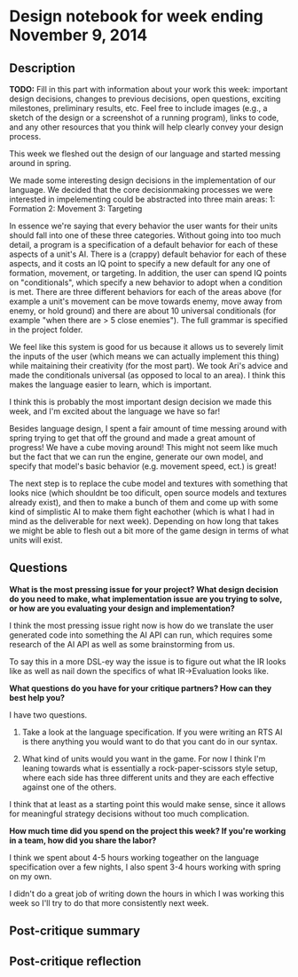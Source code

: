 # Design notebook for week ending November 9, 2014

## Description

**TODO:** Fill in this part with information about your work this week:
important design decisions, changes to previous decisions, open questions,
exciting milestones, preliminary results, etc. Feel free to include images
(e.g., a sketch of the design or a screenshot of a running program), links to
code, and any other resources that you think will help clearly convey your
design process.

This week we fleshed out the design of our language and started messing around
in spring. 

We made some interesting design decisions in the implementation of our language.
We decided that the core decisionmaking processes we were interested in impelementing
could be abstracted into three main areas:
  1: Formation
  2: Movement
  3: Targeting

In essence we're saying that every behavior the user wants for their units should
fall into one of these three categories. Without going into too much detail, 
a program is a specification of a default behavior for each of these aspects of a unit's
AI. There is a (crappy) default behavior for each of these aspects, and it costs
an IQ point to specify a new default for any one of formation, movement, or targeting.
In addition, the user can spend IQ points on "conditionals", which specify a new
behavior to adopt when a condition is met. There are three different behaviors
for each of the areas above (for example a unit's movement can be move towards enemy,
move away from enemy, or hold ground) and there are about 10 universal conditionals 
(for example "when there are > 5 close enemies"). The full grammar is specified in 
the project folder. 

We feel like this system is good for us because it allows us to severely limit the
inputs of the user (which means we can actually implement this thing) 
while maitaining their creativity (for the most part). We took Ari's advice and
made the conditionals universal (as opposed to local to an area). I think this 
makes the language easier to learn, which is important. 

I think this is probably the most important design decision we made this week, 
and I'm excited about the language we have so far!

Besides language design, I spent a fair amount of time messing around with spring
trying to get that off the ground and made a great amount of progress! We have a 
cube moving around! This might not seem like much but the fact that we can run 
the engine, generate our own model, and specify that model's basic behavior (e.g. 
movement speed, ect.) is great!

The next step is to replace the cube model and textures with something that looks
nice (which shouldnt be too dificult, open source models and textures already exist),
and then to make a bunch of them and come up with some kind of simplistic AI to
make them fight eachother (which is what I had in mind as the deliverable for
next week). Depending on how long that takes we might be able to flesh
out a bit more of the game design in terms of what units will exist. 

## Questions

**What is the most pressing issue for your project? What design decision do
you need to make, what implementation issue are you trying to solve, or how
are you evaluating your design and implementation?**

I think the most pressing issue right now is how do we translate the user
generated code into something the AI API can run, which requires some research
of the AI API as well as some brainstorming from us. 

To say this in a more DSL-ey way the issue is to figure out what the IR looks
like as well as nail down the specifics of what IR->Evaluation looks like.

**What questions do you have for your critique partners? How can they best help
you?**

I have two questions. 
1. Take a look at the language specification. If you were writing an RTS AI is there
anything you would want to do that you cant do in our syntax.

2. What kind of units would you want in the game. For now I think I'm leaning towards
what is essentially a rock-paper-scissors style setup, where each side has three 
different units and they are each effective against one of the others. 

I think that at least as a starting point this would make sense, since it allows
for meaningful strategy decisions without too much complication.

**How much time did you spend on the project this week? If you're working in a
team, how did you share the labor?**

I think we spent about 4-5 hours working togeather on the language specification 
over a few nights, I also spent 3-4 hours working with spring on my own. 

I didn't do a great job of writing down the hours in which I was working this week so
I'll try to do that more consistently next week. 
## Post-critique summary

## Post-critique reflection
